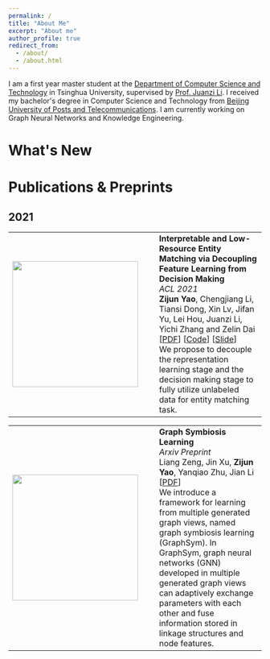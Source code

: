```yaml
---
permalink: /
title: "About Me"
excerpt: "About me"
author_profile: true
redirect_from: 
  - /about/
  - /about.html
---
```


I am a first year master student at the [Department of Computer Science and Technology](http://www.cs.tsinghua.edu.cn/) in Tsinghua University, supervised by [Prof. Juanzi Li](http://keg.cs.tsinghua.edu.cn/persons/ljz/).
I received my bachelor's degree in Computer Science and Technology from [Beijing University of Posts and Telecommunications](https://www.bupt.edu.cn/).
I am currently working on Graph Neural Networks and Knowledge Engineering.

What's New
=====


Publications & Preprints
======

2021
-----

<style>
td, th {
   border: none!important;
}
</style>

<table style="border: none!important;">
	  <tbody><tr><td style="width:230px; height:110px" valign="middle" align="middle">
	    <img src="http://transirius.github.io/images/pub/kat.png" width="250">
	  </td>
	  <td style="width:10px">
	  </td>
	  <td valign="middle">
	    <div>
	    	<b>
        	Interpretable and Low-Resource Entity Matching via Decoupling Feature Learning from Decision Making
        </b>
        <br>
		<i>
        	ACL 2021
        </i>
        <br>
	    	<b>Zijun Yao</b>, Chengjiang Li, Tiansi Dong, Xin Lv, Jifan Yu, Lei Hou, Juanzi Li, Yichi Zhang and Zelin Dai
        <br>
		[<a href="https://arxiv.org/abs/2106.04174">PDF</a>]
        [<a href="https://github.com/THU-KEG/HIF-KAT">Code</a>]
		[<a href="http://transirius.github.io/files/kat.pdf">Slide</a>]
        <br>
			We propose to decouple the representation learning stage and the decision making stage to fully utilize unlabeled data for entity matching task.
		</div>
	</td></tr></tbody>
</table>

<table style="border: none!important;">
	  <tbody><tr><td style="width:230px; height:110px" valign="middle" align="middle">
	    <img src="http://transirius.github.io/images/pub/symbiosis.png" width="250">
	  </td>
	  <td style="width:10px">
	  </td>
	  <td valign="middle">
	    <div>
		<b>
			Graph Symbiosis Learning
        </b>
        <br>
		<i>
        	Arxiv Preprint
        </i>
        <br>
	    	Liang Zeng, Jin Xu, <b>Zijun Yao</b>, Yanqiao Zhu, Jian Li
        <br>
		[<a href="https://arxiv.org/abs/2106.05455">PDF</a>]
        <br>
			We introduce a framework for learning from multiple generated graph views, named graph symbiosis learning (GraphSym). In GraphSym, graph neural networks (GNN) developed in multiple generated graph views can adaptively exchange parameters with each other and fuse information stored in linkage structures and node features.
		</div>
	</td></tr></tbody>
</table>
